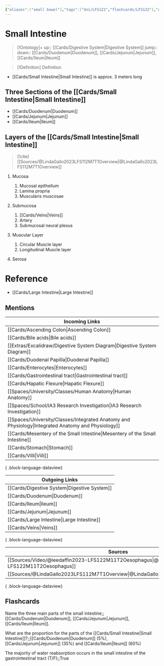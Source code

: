 ```yaml
---
{"aliases":["small bowel"],"tags":["Uni/LFS122","flashcards/LFS122"],"dg-publish":true,"permalink":"/cards/small-intestine/","dgPassFrontmatter":true}
---
```


# Small Intestine

> [!Ontology]+
> up:: [[Cards/Digestive System\|Digestive System]]
> jump::
> down:: [[Cards/Duodenum\|Duodenum]], [[Cards/Jejunum\|Jejunum]], [[Cards/Ileum\|Ileum]]

> [!Definition] Definition

- [[Cards/Small Intestine\|Small Intestine]] is approx. 3 meters long

## Three Sections of the [[Cards/Small Intestine\|Small Intestine]]

- [[Cards/Duodenum\|Duodenum]]
- [[Cards/Jejunum\|Jejunum]]
- [[Cards/Ileum\|Ileum]]

## Layers of the [[Cards/Small Intestine\|Small Intestine]]

> [!cite]
> [[Sources/@LindaGallo2023LFS112M7T1Overview\|@LindaGallo2023LFS112M7T1Overview]]

1. Mucosa
    
    1. Mucosal epithellum
    2. Lamina propria
    3. Muscularis muscosae
2. Submucosa
    
    1. [[Cards/Veins\|Veins]]
    2. Artery
    3. Submucosal neural plexus
3. Muscular Layer
    
    1. Circular Muscle layer
    2. Longitudinal Muscle layer
4. Serosa

# Reference

- [[Cards/Large Intestine\|Large Intestine]]

## Mentions

| Incoming Links                                                                                        |
| ----------------------------------------------------------------------------------------------------- |
| [[Cards/Ascending Colon\|Ascending Colon]]                                                         |
| [[Cards/Bile acids\|Bile acids]]                                                                   |
| [[Extras/Excalidraw/Digestive System Diagram\|Digestive System Diagram]]                           |
| [[Cards/Duodenal Papilla\|Duodenal Papilla]]                                                       |
| [[Cards/Enterocytes\|Enterocytes]]                                                                 |
| [[Cards/Gastrointestinal tract\|Gastrointestinal tract]]                                           |
| [[Cards/Hapatic Flexure\|Hapatic Flexure]]                                                         |
| [[Spaces/University/Classes/Human Anatomy\|Human Anatomy]]                                         |
| [[Spaces/School/IA3 Research Investigation\|IA3 Research Investigation]]                           |
| [[Spaces/University/Classes/Integrated Anatomy and Physiology\|Integrated Anatomy and Physiology]] |
| [[Cards/Mesentery of the Small Intestine\|Mesentery of the Small Intestine]]                       |
| [[Cards/Stomach\|Stomach]]                                                                         |
| [[Cards/Villi\|Villi]]                                                                             |

{ .block-language-dataview}

| Outgoing Links                                  |
| ----------------------------------------------- |
| [[Cards/Digestive System\|Digestive System]] |
| [[Cards/Duodenum\|Duodenum]]                 |
| [[Cards/Ileum\|Ileum]]                       |
| [[Cards/Jejunum\|Jejunum]]                   |
| [[Cards/Large Intestine\|Large Intestine]]   |
| [[Cards/Veins\|Veins]]                       |

{ .block-language-dataview}

| Sources                                                                                         |
| ----------------------------------------------------------------------------------------------- |
| [[Sources/Video/@leedaffin2023-LFS122M11T2Oesophagus\|@leedaffin2023-LFS122M11T2Oesophagus]] |
| [[Sources/@LindaGallo2023LFS112M7T1Overview\|@LindaGallo2023LFS112M7T1Overview]]             |

{ .block-language-dataview}

## Flashcards

Name the three main parts of the small intestine;; [[Cards/Duodenum\|Duodenum]], [[Cards/Jejunum\|Jejunum]], [[Cards/Ileum\|Ileum]].
<!--SR:!2023-12-16,66,230-->

What are the proportion for the parts of the [[Cards/Small Intestine\|Small Intestine]]?;;[[Cards/Duodenum\|Duodenum]] (5%), [[Cards/Jejunum\|Jejunum]] (35%) and [[Cards/Ileum\|Ileum]] (60%)
<!--SR:!2023-11-07,15,268-->

The majority of water reabsorption occurs in the small intestine of the gastrointestinal tract (T/F);;True
<!--SR:!2023-10-25,2,170-->